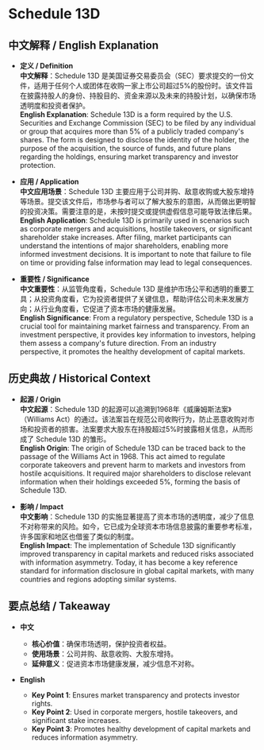 # Schedule 13D

## 中文解释 / English Explanation

* **定义 / Definition**  
  **中文解释**：Schedule 13D 是美国证券交易委员会（SEC）要求提交的一份文件，适用于任何个人或团体在收购一家上市公司超过5%的股份时。该文件旨在披露持股人的身份、持股目的、资金来源以及未来的持股计划，以确保市场透明度和投资者保护。  
  **English Explanation**: Schedule 13D is a form required by the U.S. Securities and Exchange Commission (SEC) to be filed by any individual or group that acquires more than 5% of a publicly traded company's shares. The form is designed to disclose the identity of the holder, the purpose of the acquisition, the source of funds, and future plans regarding the holdings, ensuring market transparency and investor protection.

* **应用 / Application**  
  **中文应用场景**：Schedule 13D 主要应用于公司并购、敌意收购或大股东增持等场景。提交该文件后，市场参与者可以了解大股东的意图，从而做出更明智的投资决策。需要注意的是，未按时提交或提供虚假信息可能导致法律后果。  
  **English Application**: Schedule 13D is primarily used in scenarios such as corporate mergers and acquisitions, hostile takeovers, or significant shareholder stake increases. After filing, market participants can understand the intentions of major shareholders, enabling more informed investment decisions. It is important to note that failure to file on time or providing false information may lead to legal consequences.

* **重要性 / Significance**  
  **中文重要性**：从监管角度看，Schedule 13D 是维护市场公平和透明的重要工具；从投资角度看，它为投资者提供了关键信息，帮助评估公司未来发展方向；从行业角度看，它促进了资本市场的健康发展。  
  **English Significance**: From a regulatory perspective, Schedule 13D is a crucial tool for maintaining market fairness and transparency. From an investment perspective, it provides key information to investors, helping them assess a company's future direction. From an industry perspective, it promotes the healthy development of capital markets.

## 历史典故 / Historical Context

* **起源 / Origin**  
  **中文起源**：Schedule 13D 的起源可以追溯到1968年《威廉姆斯法案》（Williams Act）的通过。该法案旨在规范公司收购行为，防止恶意收购对市场和投资者的损害。法案要求大股东在持股超过5%时披露相关信息，从而形成了 Schedule 13D 的雏形。  
  **English Origin**: The origin of Schedule 13D can be traced back to the passage of the Williams Act in 1968. This act aimed to regulate corporate takeovers and prevent harm to markets and investors from hostile acquisitions. It required major shareholders to disclose relevant information when their holdings exceeded 5%, forming the basis of Schedule 13D.

* **影响 / Impact**  
  **中文影响**：Schedule 13D 的实施显著提高了资本市场的透明度，减少了信息不对称带来的风险。如今，它已成为全球资本市场信息披露的重要参考标准，许多国家和地区也借鉴了类似的制度。  
  **English Impact**: The implementation of Schedule 13D significantly improved transparency in capital markets and reduced risks associated with information asymmetry. Today, it has become a key reference standard for information disclosure in global capital markets, with many countries and regions adopting similar systems.

## 要点总结 / Takeaway

* **中文**  
  - **核心价值**：确保市场透明，保护投资者权益。  
  - **使用场景**：公司并购、敌意收购、大股东增持。  
  - **延伸意义**：促进资本市场健康发展，减少信息不对称。  

* **English**  
  - **Key Point 1**: Ensures market transparency and protects investor rights.  
  - **Key Point 2**: Used in corporate mergers, hostile takeovers, and significant stake increases.  
  - **Key Point 3**: Promotes healthy development of capital markets and reduces information asymmetry.